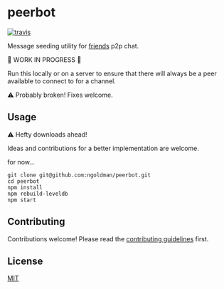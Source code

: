 # peerbot

[![travis][travis-image]][travis-url]

[travis-image]: https://img.shields.io/travis/ngoldman/peerbot.svg?style=flat-square
[travis-url]: https://travis-ci.org/ngoldman/peerbot

Message seeding utility for [friends](https://github.com/moose-team/friends) p2p chat.

:construction: WORK IN PROGRESS :construction:

Run this locally or on a server to ensure that there will always be a peer available to connect to for a channel.

:warning: Probably broken! Fixes welcome.

## Usage

:warning: Hefty downloads ahead!

Ideas and contributions for a better implementation are welcome.

for now...

```
git clone git@github.com:ngoldman/peerbot.git
cd peerbot
npm install
npm rebuild-leveldb
npm start
```

## Contributing

Contributions welcome! Please read the [contributing guidelines](CONTRIBUTING.md) first.

## License

[MIT](LICENSE.md)
